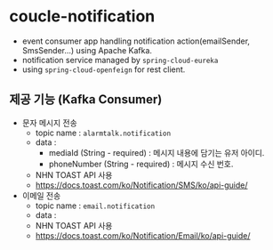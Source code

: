 # coucle-notification
- event consumer app handling notification action(emailSender, SmsSender...) using Apache Kafka.
- notification service managed by `spring-cloud-eureka`
- using `spring-cloud-openfeign` for rest client.

## 제공 기능 (Kafka Consumer)
- 문자 메시지 전송
    - topic name : `alarmtalk.notification`
    - data : 
        - mediaId (String - required) : 메시지 내용에 담기는 유저 아이디. 
        - phoneNumber (String - required) : 메시지 수신 번호.
    - NHN TOAST API 사용
    - https://docs.toast.com/ko/Notification/SMS/ko/api-guide/
- 이메일 전송
    - topic name : `email.notification`
    - data :
    - NHN TOAST API 사용
    - https://docs.toast.com/ko/Notification/Email/ko/api-guide/
